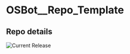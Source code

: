 # OSBot__Repo_Template

## Repo details

![Current Release](https://img.shields.io/badge/release-v0.7.6-blue)
